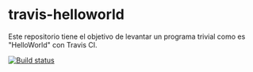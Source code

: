 # travis-helloworld
Este repositorio tiene el objetivo de levantar un programa trivial como es "HelloWorld" con Travis CI.

[![Build status](https://travis-ci.org/jgalans/travis-helloworld.svg?master)](https://travis-ci.org/jgalans)
